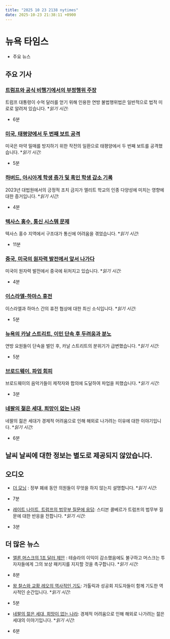 ```yaml
---
title: "2025 10 23 2138 nytimes"
date: 2025-10-23 21:38:11 +0900
---
```


# 뉴욕 타임스 
- 주요 뉴스 

## 주요 기사 

### [트럼프와 공식 비행기에서의 부정행위 주장](https://www.nytimes.com/2025/10/23/us/politics/trump-misconduct-claims.html)
트럼프 대통령이 수억 달러를 얻기 위해 인용한 연방 불법행위법은 일반적으로 법적 미로로 알려져 있습니다. **읽기 시간:*
* 6분 
### [미국, 태평양에서 두 번째 보트 공격](https://www.nytimes.com/2025/10/22/us/politics/trump-drug-boat-strike-colombia.html)
미국은 마약 밀매를 방지하기 위한 작전의 일환으로 태평양에서 두 번째 보트를 공격했습니다. **읽기 시간:*
* 5분 
### [하버드, 아시아계 학생 증가 및 흑인 학생 감소 기록](https://www.nytimes.com/2025/10/23/us/harvard-admissions-data-black-asian-latino-students.html)
2023년 대법원에서의 긍정적 조치 금지가 엘리트 학교의 인종 다양성에 미치는 영향에 대한 증거입니다. **읽기 시간:*
* 4분 
### [텍사스 홍수, 통신 시스템 문제](https://www.nytimes.com/2025/10/23/us/texas-flood-radios-public-safety.html)
텍사스 홍수 지역에서 구조대가 통신에 어려움을 겪었습니다. **읽기 시간:*
* 11분 
### [중국, 미국의 원자력 발전에서 앞서 나가다](https://www.nytimes.com/interactive/2025/10/22/climate/china-us-nuclear-energy-race.html)
미국이 원자력 발전에서 중국에 뒤처지고 있습니다. **읽기 시간:*
* 4분 
### [이스라엘-하마스 휴전](https://www.nytimes.com/interactive/2025/10/10/world/middleeast/gaza-ceasefire-deal-israel.html)
이스라엘과 하마스 간의 휴전 협상에 대한 최신 소식입니다. **읽기 시간:*
* 5분 
### [뉴욕의 카날 스트리트, 이민 단속 후 두려움과 분노](https://www.nytimes.com/2025/10/23/nyregion/nyc-canal-street-fear-anger.html)
연방 요원들이 단속을 벌인 후, 카날 스트리트의 분위기가 급변했습니다. **읽기 시간:*
* 5분 
### [브로드웨이, 파업 회피](https://www.nytimes.com/2025/10/23/world/asia/nepal-protests-migrants-gen-z.html)
브로드웨이의 음악가들이 제작자와 합의에 도달하여 파업을 피했습니다. **읽기 시간:*
* 3분 
### [네팔의 젊은 세대, 희망이 없는 나라](https://www.nytimes.com/2025/10/23/world/asia/nepal-protests-migrants-gen-z.html)
네팔의 젊은 세대가 경제적 어려움으로 인해 해외로 나가려는 이유에 대한 이야기입니다. **읽기 시간:*
* 6분 
## 날씨 날씨에 대한 정보는 별도로 제공되지 않았습니다. 

## 오디오 
- [더 모닝](https://www.nytimes.com/2025/10/23/briefing/the-abdication-of-congress.html)
 : 정부 폐쇄 동안 의원들이 무엇을 하지 않는지 설명합니다. **읽기 시간:*
* 7분 
- [레이트 나이트, 트럼프의 법무부 질문에 응답](https://www.nytimes.com/2025/10/23/arts/television/late-night-trump-justice-department.html): 스티븐 콜베르가 트럼프의 법무부 질문에 대한 반응을 전합니다. **읽기 시간:*
* 3분 
## 더 많은 뉴스 
- [엘론 머스크의 1조 달러 제안](https://www.nytimes.com/2025/10/23/business/dealbook/musk-tesla-pay-package.html)
 : 테슬라의 이익이 감소했음에도 불구하고 머스크는 투자자들에게 그의 보상 패키지를 지지할 것을 촉구합니다. **읽기 시간:*
* 8분 
- [왕 찰스와 교황 레오의 역사적인 기도](https://www.nytimes.com/2025/10/23/world/europe/king-charles-pope-leo-praying.html): 가톨릭과 성공회 지도자들이 함께 기도한 역사적인 순간입니다. **읽기 시간:*
* 5분 
- [네팔의 젊은 세대, 희망이 없는 나라](https://www.nytimes.com/2025/10/23/world/asia/nepal-protests-migrants-gen-z.html): 경제적 어려움으로 인해 해외로 나가려는 젊은 세대의 이야기입니다. **읽기 시간:*
* 6분